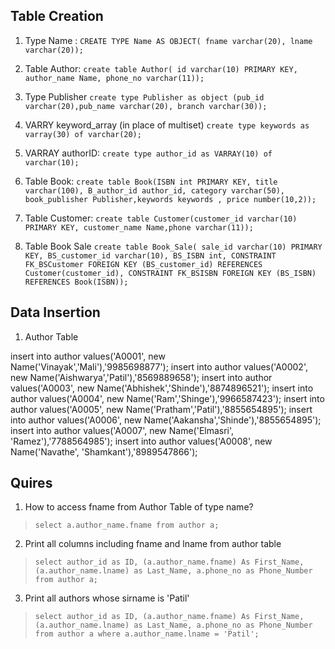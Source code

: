 ## Table Creation

1. Type Name :
`CREATE TYPE Name AS OBJECT( fname varchar(20), lname varchar(20));`  

2. Table Author:
`create table Author( id varchar(10) PRIMARY KEY, author_name Name, phone_no varchar(11));`

3. Type Publisher
`create type Publisher as object (pub_id varchar(20),pub_name varchar(20), branch varchar(30));`

4. VARRY keyword_array (in place of multiset)
`create type keywords as varray(30) of varchar(20);`

5. VARRAY authorID:
`create type author_id as VARRAY(10) of varchar(10);`

6. Table Book:
`create table Book(ISBN int PRIMARY KEY, title varchar(100), B_author_id author_id, category varchar(50), book_publisher Publisher,keywords keywords , price number(10,2));`

7. Table Customer:
`create table Customer(customer_id varchar(10) PRIMARY KEY, customer_name Name,phone varchar(11));`

8. Table Book Sale
`create table Book_Sale( sale_id varchar(10) PRIMARY KEY, BS_customer_id varchar(10), BS_ISBN int, CONSTRAINT FK_BSCustomer FOREIGN KEY (BS_customer_id) REFERENCES Customer(customer_id), CONSTRAINT FK_BSISBN FOREIGN KEY (BS_ISBN) REFERENCES Book(ISBN));`


## Data Insertion

1. Author Table

insert into author values('A0001', new Name('Vinayak','Mali'),'9985698877');
insert into author values('A0002', new Name('Aishwarya','Patil'),'8569889658');
insert into author values('A0003', new Name('Abhishek','Shinde'),'8874896521');
insert into author values('A0004', new Name('Ram','Shinge'),'9966587423');
insert into author values('A0005', new Name('Pratham','Patil'),'8855654895');
insert into author values('A0006', new Name('Aakansha','Shinde'),'8855654895');
insert into author values('A0007', new Name('Elmasri', 'Ramez'),'7788564985');
insert into author values('A0008', new Name('Navathe', 'Shamkant'),'8989547866');


## Quires

1. How to access fname from Author Table of type name?
> `select a.author_name.fname from author a;`

2. Print all columns including fname and lname from author table
> `select author_id as ID, (a.author_name.fname) As First_Name, (a.author_name.lname) as Last_Name, a.phone_no as Phone_Number from author a;`

3. Print all authors whose sirname is 'Patil'
> `select author_id as ID, (a.author_name.fname) As First_Name, (a.author_name.lname) as Last_Name, a.phone_no as Phone_Number from author a where a.author_name.lname = 'Patil';`

